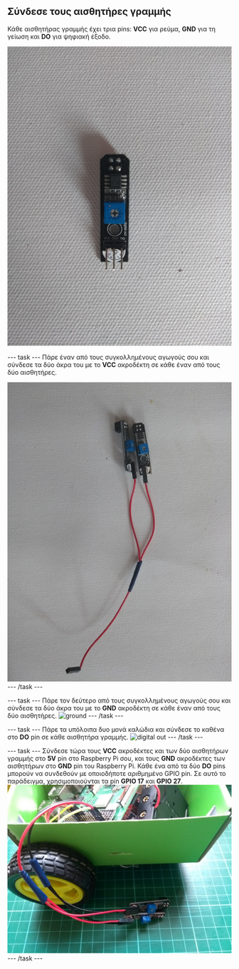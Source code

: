 ## Σύνδεσε τους αισθητήρες γραμμής

Κάθε αισθητήρας γραμμής έχει τρια pins: **VCC** για ρεύμα, **GND** για τη γείωση και **DO** για ψηφιακή έξοδο.

![αισθητήρας γραμμής](images/sensor.jpg)

\--- task \--- Πάρε έναν από τους συγκολλημένους αγωγούς σου και σύνδεσε τα δύο άκρα του με το **VCC** ακροδέκτη σε κάθε έναν από τους δύο αισθητήρες.

![power](images/power.jpg) \--- /task \---

\--- task \--- Πάρε τον δεύτερο από τους συγκολλημένους αγωγούς σου και σύνδεσε τα δύο άκρα του με το **GND** ακροδέκτη σε κάθε έναν από τους δύο αισθητήρες. ![ground](images/ground.jpg) \--- /task \---

\--- task \--- Πάρε τα υπόλοιπα δυο μονά καλώδια και σύνδεσε το καθένα στο **DO** pin σε κάθε αισθητήρα γραμμής. ![digital out](images/digital_out.jpg) \--- /task \---

\--- task \--- Σύνδεσε τώρα τους **VCC** ακροδέκτες και των δύο αισθητήρων γραμμής στο **5V** pin στο Raspberry Pi σου, και τους **GND** ακροδέκτες των αισθητήρων στο **GND** pin του Raspberry Pi. Κάθε ένα από τα δύο **DO** pins μπορούν να συνδεθούν με οποιοδήποτε αριθμημένο GPIO pin. Σε αυτό το παράδειγμα, χρησιμοποιούνται τα pin **GPIO 17** και **GPIO 27**. ![connected](images/connected.jpg) \--- /task \---